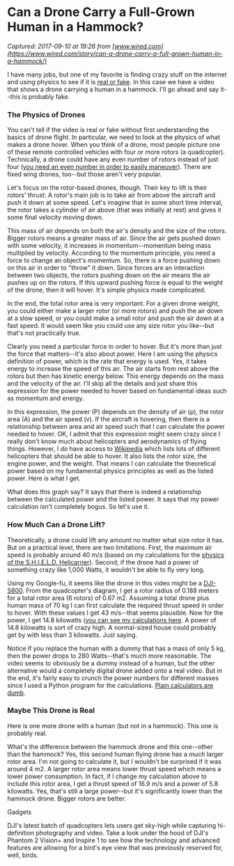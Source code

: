 # Can a Drone Carry a Full-Grown Human in a Hammock?

_Captured: 2017-09-10 at 19:26 from [www.wired.com](https://www.wired.com/story/can-a-drone-carry-a-full-grown-human-in-a-hammock/)_

I have many jobs, but one of my favorite is finding crazy stuff on the internet and using physics to see if it is [real or fake](https://www.wired.com/2014/10/physics-fake-videos/). In this case we have a video that shows a drone carrying a human in a hammock. I'll go ahead and say it--this is probably fake.

### The Physics of Drones

You can't tell if the video is real or fake without first understanding the basics of drone flight. In particular, we need to look at the physics of what makes a drone hover. When you think of a drone, most people picture one of these remote controlled vehicles with four or more rotors (a quadcopter). Technically, a drone could have any even number of rotors instead of just four ([you need an even number in order to easily maneuver](https://www.wired.com/2017/05/the-physics-of-drones/)). There are fixed wing drones, too--but those aren't very popular.

Let's focus on the rotor-based drones, though. Their key to lift is their rotors' thrust: A rotor's main job is to take air from above the aircraft and push it down at some speed. Let's imagine that in some short time interval, the rotor takes a cylinder of air above (that was initially at rest) and gives it some final velocity moving down.

This mass of air depends on both the air's density and the size of the rotors. Bigger rotors means a greater mass of air. Since the air gets pushed down with some velocity, it increases in momentum--momentum being mass multiplied by velocity. According to the momentum principle, you need a force to change an object's momentum. So, there is a force pushing down on this air in order to "throw" it down. Since forces are an interaction between two objects, the rotors pushing down on the air means the air pushes up on the rotors. If this upward pushing force is equal to the weight of the drone, then it will hover. It's simple physics made complicated.

In the end, the total rotor area is very important. For a given drone weight, you could either make a larger rotor (or more rotors) and push the air down at a slow speed, or you could make a small rotor and push the air down at a fast speed. It would seem like you could use any size rotor you like--but that's not practically true.

Clearly you need a particular force in order to hover. But it's more than just the force that matters--it's also about power. Here I am using the physics definition of power, which is the rate that energy is used. Yes, it takes energy to increase the speed of this air. The air starts from rest above the rotors but then has kinetic energy below. This energy depends on the mass and the velocity of the air. I'll skip all the details and just share this expression for the power needed to hover based on fundamental ideas such as momentum and energy.

In this expression, the power (P) depends on the density of air (ρ), the rotor area (A) and the air speed (v). If the aircraft is hovering, then there is a relationship between area and air speed such that I can calculate the power needed to hover. OK, I admit that this expression might seem crazy since I really don't know much about helicopters and aerodynamics of flying things. However, I _do_ have access to [Wikipedia](http://www.wikipedia.org) which lists lots of different helicopters that should be able to hover. It also lists the rotor size, the engine power, and the weight. That means I can calculate the theoretical power based on my fundamental physics principles as well as the listed power. Here is what I get.

What does this graph say? It says that there is indeed a relationship between the calculated power and the listed power. It says that my power calculation isn't completely bogus. So let's use it.

### How Much Can a Drone Lift?

Theoretically, a drone could lift any amount no matter what size rotor it has. But on a practical level, there are two limitations. First, the maximum air speed is probably around 40 m/s (based on my calculations for the [physics of the S.H.I.E.L.D. Helicarrier](https://www.wired.com/2012/07/could-s-h-i-e-l-d-helicarrier-fly/)). Second, if the drone had a power of something crazy like 1,000 Watts, it wouldn't be able to fly very long.

Using my Google-fu, it seems like the drone in this video might be a [DJI-S800](https://www.dji.com/spreading-wings-s800/spec). From the quadcopter's diagram, I get a rotor radius of 0.188 meters for a total rotor area (6 rotors) of 0.67 m2. Assuming a total drone plus human mass of 70 kg I can first calculate the required thrust speed in order to hover. With these values I get 43 m/s--that seems plausible. Now for the power, I get 14.8 kilowatts ([you can see my calculations here](https://trinket.io/glowscript/40efa2b719). A power of 14.8 kilowatts is sort of crazy high. A normal-sized house could probably get by with less than 3 kilowatts. Just saying.

Notice if you replace the human with a dummy that has a mass of only 5 kg, then the power drops to 280 Watts--that's much more reasonable. The video seems to obviously be a dummy instead of a human, but the other alternative would a completely digital drone added onto a real video. But in the end, it's fairly easy to crunch the power numbers for different masses since I used a Python program for the calculations. [Plain calculators are dumb](https://www.wired.com/story/ditch-that-fancy-scientific-calculator/).

### Maybe This Drone is Real

Here is one more drone with a human (but not in a hammock). This one is probably real.

What's the difference between the hammock drone and this one--other than the hammock? Yes, this second human flying drone has a _much_ larger rotor area. I'm not going to calculate it, but I wouldn't be surprised if it was around 4 m2. A larger rotor area means lower thrust speed which means a lower power consumption. In fact, if I change my calculation above to include this rotor area, I get a thrust speed of 16.9 m/s and a power of 5.8 kilowatts. Yes, that's still a large power--but it's significantly lower than the hammock drone. Bigger rotors are better.

Gadgets

DJI's latest batch of quadcopters lets users get sky-high while capturing hi-definition photography and video. Take a look under the hood of DJI's Phantom 2 Vision+ and Inspire 1 to see how the technology and advanced features are allowing for a bird's eye view that was previously reserved for, well, birds.
